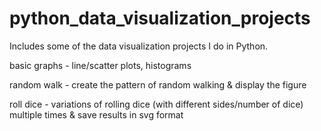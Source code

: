 # python_data_visualization_projects

Includes some of the data visualization projects I do in Python.


basic graphs - line/scatter plots, histograms

random walk - create the pattern of random walking & display the figure

roll dice - variations of rolling dice (with different sides/number of dice) multiple times & save results in svg format


